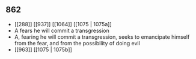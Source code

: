 ## 862
- [[288]] [[937]] [[1064]] [[1075 | 1075a]] 
- A fears he will commit a transgression
- A, fearing he will commit a transgression, seeks to emancipate himself from the fear, and from the possibility of doing evil
- [[963]] [[1075 | 1075b]] 

